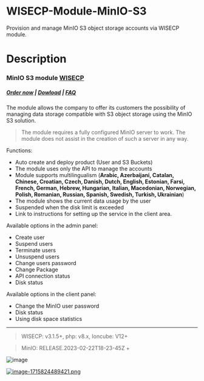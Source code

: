 # WISECP-Module-MinIO-S3
Provision and manage MinIO S3 object storage accounts via WISECP module.

# Description

### MinIO S3 module **[WISECP](https://puqcloud.com/link.php?id=78)** 

#####  [Order now](https://puqcloud.com/wisecp-module-minio-s3.php) | [Dowload](https://download.puqcloud.com/WISECP/Product/PUQ_WISECP-MinIO-S3/) | [FAQ](https://faq.puqcloud.com/)

The module allows the company to offer its customers the possibility of managing data storage compatible with S3 object storage using the MinIO S3 solution.

>The module requires a fully configured MinIO server to work. The module does not assist in the creation of such a server in any way.

Functions:
- Auto create and deploy product (User and S3 Buckets)
- The module uses only the API to manage the accounts
- Module supports multilingualism (**Arabic, Azerbaijani, Catalan, Chinese, Croatian, Czech, Danish, Dutch, English, Estonian, Farsi, French, German, Hebrew, Hungarian, Italian, Macedonian, Norwegian, Polish, Romanian, Russian, Spanish, Swedish, Turkish, Ukrainian**)
- The module shows the current data usage by the user
- Suspended when the disk limit is exceeded
- Link to instructions for setting up the service in the client area.

Available options in the admin panel:
- Create user
- Suspend users
- Terminate users
- Unsuspend users
- Change users password
- Change Package
- API connection status
- Disk status

Available options in the client panel:
- Change the MinIO user password
- Disk status
- Using disk space statistics


- - - - - -

>WISECP: v3.1.5+, php: v8.x, Ioncube: V12+

>MinIO: RELEASE.2023-02-22T18-23-45Z +

![image](https://github.com/PUQ-sp-z-o-o/WISECP-Module-MinIO-S3/assets/81689153/f99fb39a-d452-4c00-bbbd-a4cb17e9af84)

[![image-1715824489421.png](https://doc.puq.info/uploads/images/gallery/2024-05/scaled-1680-/image-1715824489421.png)](https://doc.puq.info/uploads/images/gallery/2024-05/image-1715824489421.png)
